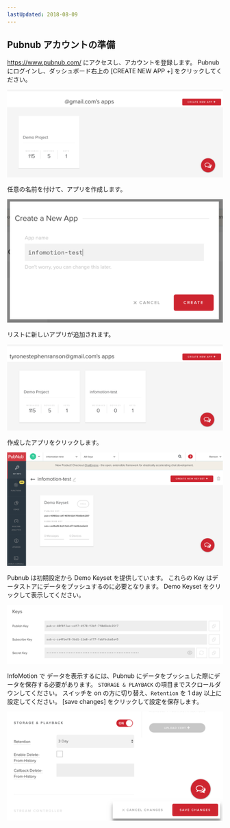 ```yaml
---
lastUpdated: 2018-08-09
---
```


## Pubnub アカウントの準備

https://www.pubnub.com/ にアクセスし、アカウントを登録します。
Pubnub にログインし、ダッシュボード右上の [CREATE NEW APP +] をクリックしてください。 

![Setup-appList](./../../../../img/InfoMotion/DataSource/Pubnub/Setup-appList.png)


任意の名前を付けて、アプリを作成します。

![Setup-createApp](./../../../../img/InfoMotion/DataSource/Pubnub/Setup-createApp.png)


リストに新しいアプリが追加されます。

![Setup-newAppList](./../../../../img/InfoMotion/DataSource/Pubnub/Setup-newAppList.png)


作成したアプリをクリックします。

![Setup-dashboard](./../../../../img/InfoMotion/DataSource/Pubnub/Setup-dashboard.png)


Pubnub は初期設定から Demo Keyset を提供しています。
これらの Key はデータストアにデータをプッシュするのに必要となります。
Demo Keyset をクリックして表示してください。

![Setup-keys](./../../../../img/InfoMotion/DataSource/Pubnub/Setup-keys.png)



InfoMotion で データを表示するには、Pubnub にデータをプッシュした際にデータを保存する必要があります。
`STORAGE & PLAYBACK` の項目までスクロールダウンしてください。
スイッチを on の方に切り替え、`Retention` を 1 day 以上に設定してください。
[save changes] をクリックして設定を保存します。

![Setup-storagePlayback](./../../../../img/InfoMotion/DataSource/Pubnub/Setup-storagePlayback.png)
